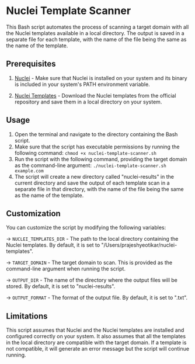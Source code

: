 # Nuclei Template Scanner

This Bash script automates the process of scanning a target domain with all the Nuclei templates available in a local directory. The output is saved in a separate file for each template, with the name of the file being the same as the name of the template.

## Prerequisites

1. [Nuclei](https://nuclei.projectdiscovery.io/) - Make sure that Nuclei is installed on your system and its binary is included in your system's PATH environment variable.

2. [Nuclei Templates](https://github.com/projectdiscovery/nuclei-templates) - Download the Nuclei templates from the official repository and save them in a local directory on your system.

## Usage
 1. Open the terminal and navigate to the directory containing the Bash script.
 2. Make sure that the script has executable permissions by running the following command: 
 			`chmod +x nuclei-template-scanner.sh`
 3. Run the script with the following command, providing the target domain as the command-line argument:
	`./nuclei-template-scanner.sh example.com`
 4. The script will create a new directory called "nuclei-results" in the current directory and save the output of each template scan in a separate file in that directory, with the name of the file being the same as the name of the template.

## Customization

You can customize the script by modifying the following variables:

-> `NUCLEI_TEMPLATES_DIR` - The path to the local directory containing the Nuclei templates. By default, it is set to "/Users/prajeshyeotikar/nuclei-templates".

-> `TARGET_DOMAIN` - The target domain to scan. This is provided as the command-line argument when running the script.

-> `OUTPUT_DIR` - The name of the directory where the output files will be stored. By default, it is set to "nuclei-results".

-> `OUTPUT_FORMAT` - The format of the output file. By default, it is set to ".txt".

## Limitations

This script assumes that Nuclei and the Nuclei templates are installed and configured correctly on your system. It also assumes that all the templates in the local directory are compatible with the target domain. If a template is not compatible, it will generate an error message but the script will continue running.
